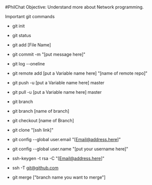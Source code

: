 #PhilChat
Objective: Understand more about Network programming.

Important git commands

- git init
- git status
- git add [File Name]
- git commit -m "[put message here]"
- git log --oneline
- git remote add [put a Variable name here] "[name of remote repo]"
- git push -u [put a Variable name here] master
- git pull -u [put a Variable name here] master
- git branch
- git branch [name of branch]
- git checkout [name of Branch]
- git clone "[ssh link]"
- git config --global user.email "[Email@address.here]"
- git config --global user.name "[put your username here]"

- ssh-keygen -t rsa -C "[Email@address.here]"
- ssh -T git@github.com
- git merge ["branch name you want to merge"]
